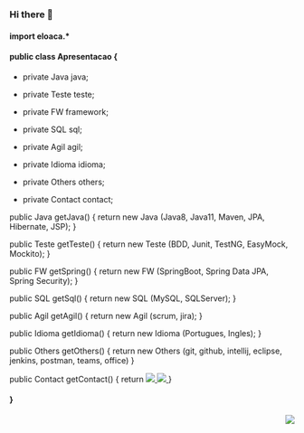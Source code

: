 ### Hi there 👋


<!--
**eloaca/eloaca** is a ✨ _special_ ✨ repository because its `README.md` (this file) appears on your GitHub profile.

Here are some ideas to get you started:

- 🔭 I’m currently working on ...
- 🌱 I’m currently learning ...
- 👯 I’m looking to collaborate on ...
- 🤔 I’m looking for help with ...
- 💬 Ask me about ...
- 📫 How to reach me: ...
- 😄 Pronouns: ...
- ⚡ Fun fact: ...
-->

#### import eloaca.*
#### public class Apresentacao {

- <p> private Java java; </p>
- <p> private Teste teste; </p>
- <p> private FW framework; </p>
- <p> private SQL sql; </p>
- <p> private Agil agil; </p>
- <p> private Idioma idioma; </p>
- <p> private Others others; </p>
- <p> private Contact contact; </p>

<p>
public Java getJava() {
    return new Java (Java8, Java11, Maven, JPA, Hibernate, JSP);
}
</p>

<p>
public Teste getTeste() {
    return new Teste (BDD, Junit, TestNG, EasyMock, Mockito);
}
</p>

<p>
public FW getSpring() {
    return new FW (SpringBoot, Spring Data JPA, Spring Security);
}
</p>

<p>
public SQL getSql() {
    return new SQL (MySQL, SQLServer);
}
</p>

<p>
public Agil getAgil() {
    return new Agil (scrum, jira);
}
</p>

<p>
public Idioma getIdioma() {
    return new Idioma (Portugues, Ingles);
}
</p>

<p>
public Others getOthers() {
    return new Others (git, github, intellij, eclipse, jenkins, postman, teams, office)
}
</p>

<p>
public Contact getContact() {
    return  <a href="mailto:elooa_@hotmail.com?Body=Ol%E1%20Elo%E1%2C%20como%20vai%20%3F%20%0AVi%20seu%20perfil%20no%20Github%20...%20" alt="Gmail">
              <img src="https://img.shields.io/badge/-Gmail-FF0000?style=flat-square&labelColor=FF0000&logo=gmail&logoColor=white&link=elooa_@hotmail.com" />
            </a>
            <a href="https://www.linkedin.com/in/elo%C3%A1-augusto-03114812b/" alt="Linkedin">
                <img src="https://img.shields.io/badge/-Linkedin-0e76a8?style=flat-square&logo=Linkedin&logoColor=white&link=https://www.linkedin.com/in/elo%C3%A1-augusto-03114812b/" />
            </a>
}
</p>

#### }

<img align='right' src="https://github-readme-stats.vercel.app/api?username=eloaca&show_icons=true&title_color=783c00&text_color=af552e&icon_color=783c00&bg_color=f8efd4&cache_seconds=2300">
